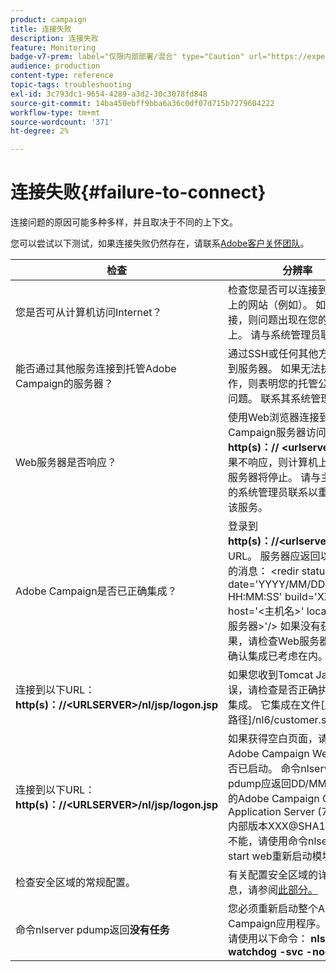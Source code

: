 ```yaml
---
product: campaign
title: 连接失败
description: 连接失败
feature: Monitoring
badge-v7-prem: label="仅限内部部署/混合" type="Caution" url="https://experienceleague.adobe.com/docs/campaign-classic/using/installing-campaign-classic/architecture-and-hosting-models/hosting-models-lp/hosting-models.html?lang=zh-Hans" tooltip="仅适用于内部部署和混合部署"
audience: production
content-type: reference
topic-tags: troubleshooting
exl-id: 3c793dc1-9654-4289-a3d2-30c3078fd848
source-git-commit: 14ba450ebff9bba6a36c0df07d715b7279604222
workflow-type: tm+mt
source-wordcount: '371'
ht-degree: 2%

---
```


# 连接失败{#failure-to-connect}



连接问题的原因可能多种多样，并且取决于不同的上下文。

您可以尝试以下测试，如果连接失败仍然存在，请联系[Adobe客户关怀团队](https://helpx.adobe.com/cn/enterprise/admin-guide.html/enterprise/using/support-for-experience-cloud.ug.html)。



<table> 
<thead> 
<tr> 
<th>检查<br /> </th> 
<th>分辨率<br /> </th> 
</tr> 
</thead> 
<tbody> 
<tr> 
<td>您是否可从计算机访问Internet？</td> 
<td>检查您是否可以连接到Internet上的网站（例如）。 如果无法连接，则问题出现在您的计算机上。 请与系统管理员联系。</td>
</tr>
<tr> 
<td>能否通过其他服务连接到托管Adobe Campaign的服务器？</td> 
<td>通过SSH或任何其他方式连接到服务器。 如果无法执行此操作，则表明您的托管公司存在问题。 联系其系统管理员。</td>
</tr>
<tr> 
<td>Web服务器是否响应？</td> 
<td>使用Web浏览器连接到Adobe Campaign服务器访问URL： <b>http(s)：// &lt;urlserver&gt;</b>。 如果不响应，则计算机上的Web服务器将停止。 请与主机公司的系统管理员联系以重新启动该服务。</td>
</tr>
<tr> 
<td>Adobe Campaign是否已正确集成？</td> 
<td>登录到<b>http(s)：//&lt;urlserver&gt;/r/test</b> URL。 服务器应返回以下类型的消息： &lt;redir status='OK' date='YYYY/MM/DD HH:MM:SS' build='XXXX' host='&lt;主机名&gt;' localHost='&lt;服务器&gt;'/&gt;
如果没有获得此结果，请检查Web服务器配置，确认集成已考虑在内。</td>
</tr>
<tr> 
<td>连接到以下URL： <b>http(s)：//&lt;URLSERVER&gt;/nl/jsp/logon.jsp</b></td>
<td>如果您收到Tomcat Java错误，请检查是否正确执行JAVA集成。 它集成在文件[应用程序路径]/nl6/customer.sh中</td>
</tr>
<tr> 
<td>连接到以下URL： <b>http(s)：//&lt;URLSERVER&gt;/nl/jsp/logon.jsp</b></td>
<td>如果获得空白页面，请检查Adobe Campaign Web模块是否已启动。 命令nlserver pdump应返回DD/MM/YYYY的Adobe Campaign Classic Application Server (7.X YY.R内部版本XXX@SHA1)。 如果不能，请使用命令nlserver start web重新启动模块</td>
</tr>
<tr>
<td>检查安全区域的常规配置。</td>
<td>有关配置安全区域的详细信息，请参阅<a href="https://experienceleague.adobe.com/docs/campaign-classic/using/installing-campaign-classic/additional-configurations/configuring-campaign-server.html#configuring-campaign-server"/>此部分。</a></td>
</tr>
<tr>
<td>命令nlserver pdump返回<b>没有任务</b></td>
<td>您必须重新启动整个Adobe Campaign应用程序。 为此，请使用以下命令： <b>nlserver watchdog -svc -noconsole</b></td>
</tr>
</tbody> 
</table>
